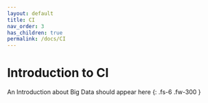 ```yaml
---
layout: default
title: CI
nav_order: 3
has_children: true
permalink: /docs/CI
---
```


# Introduction to CI

An Introduction about Big Data should appear here
{: .fs-6 .fw-300 }
